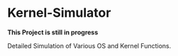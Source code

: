 # Kernel-Simulator
**This Project is still in progress**

Detailed Simulation of Various OS and Kernel Functions.


